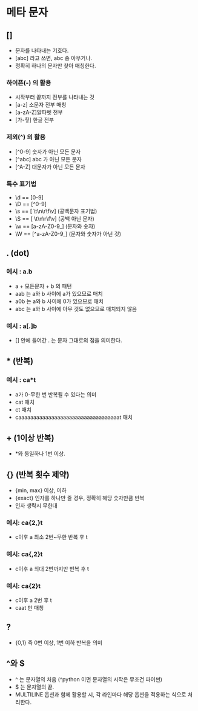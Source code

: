# 메타 문자
## []
- 문자를 나타내는 기호다.
- [abc] 라고 쓰면, abc 중 아무거나.
- 정확히 하나의 문자만 찾아 매칭한다.
### 하이픈(-) 의 활용
- 시작부터 끝까지 전부를 나타내는 것
- [a-z] 소문자 전부 매칭
- [a-zA-Z]알파벳 전부
- [가-힣] 한글 전부
### 제외(^) 의 활용
- [^0-9] 숫자가 아닌 모든 문자
- [^abc] abc 가 아닌 모든 문자
- [^A-Z] 대문자가 아닌 모든 문자
### 특수 표기법
- \d == [0-9]
- \D == [^0-9]
- \s == [ \t\n\r\f\v] (공백문자 표기법)
- \S == [ \t\n\r\f\v] (공백 아닌 문자)
- \w == [a-zA-Z0-9_] (문자와 숫자)
- \W == [^a-zA-Z0-9_] (문자와 숫자가 아닌 것)
## . (dot)
### 예시 : a.b
- a + 모든문자 + b 의 패턴
- aab 는 a와 b 사이에 a가 있으므로 매치
- a0b 는 a와 b 사이에 0가 있으므로 매치
- abc 는 a와 b 사이에 아무 것도 없으므로 매치되지 않음
### 예시 : a[.]b
- [] 안에 들어간 . 는 문자 그대로의 점을 의미한다.

## * (반복)
### 예시 : ca*t
- a가 0-무한 번 반복될 수 있다는 의미
- cat 매치
- ct 매치
- caaaaaaaaaaaaaaaaaaaaaaaaaaaaaaaaaat 매치

## + (1이상 반복)
- *와 동일하나 1번 이상.

## {} (반복 횟수 제약)
- {min, max} 이상, 이하
- {exact} 인자를 하나만 줄 경우, 정확히 해당 숫자만큼 반복
- 인자 생략시 무한대
### 예시: ca{2,}t
- c이후 a 최소 2번~무한 반복 후 t
### 예시: ca{,2}t
- c이후 a 최대 2번까지만 반복 후 t
### 예시: ca{2}t
- c이후 a 2번 후 t
- caat 만 매칭

## ?
- {0,1} 즉 0번 이상, 1번 이하 반복을 의미

## ^와 $
- ^ 는 문자열의 처음 (^python 이면 문자열의 시작은 무조건 파이썬)
- $ 는 문자열의 끝.
- MULTILINE 옵션과 함께 활용할 시, 각 라인마다 해당 옵션을 적용하는 식으로 처리한다.